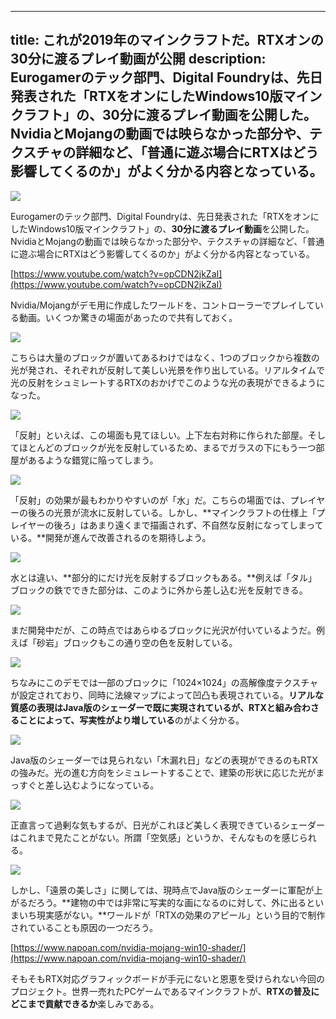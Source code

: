 
---
title: これが2019年のマインクラフトだ。RTXオンの30分に渡るプレイ動画が公開
description: Eurogamerのテック部門、Digital Foundryは、先日発表された「RTXをオンにしたWindows10版マインクラフト」の、30分に渡るプレイ動画を公開した。NvidiaとMojangの動画では映らなかった部分や、テクスチャの詳細など、「普通に遊ぶ場合にRTXはどう影響してくるのか」がよく分かる内容となっている。
---

![](https://cdn-ak.f.st-hatena.com/images/fotolife/s/sasigume/20210208/20210208120840.jpg)

Eurogamerのテック部門、Digital Foundryは、先日発表された「RTXをオンにしたWindows10版マインクラフト」の、**30分に渡るプレイ動画**を公開した。NvidiaとMojangの動画では映らなかった部分や、テクスチャの詳細など、「普通に遊ぶ場合にRTXはどう影響してくるのか」がよく分かる内容となっている。

[https://www.youtube.com/watch?v=opCDN2jkZaI](https://www.youtube.com/watch?v=opCDN2jkZaI)

Nvidia/Mojangがデモ用に作成したワールドを、コントローラーでプレイしている動画。いくつか驚きの場面があったので共有しておく。

![](https://cdn-ak.f.st-hatena.com/images/fotolife/s/sasigume/20210208/20210208120811.jpg)

こちらは大量のブロックが置いてあるわけではなく、1つのブロックから複数の光が発され、それぞれが反射して美しい光景を作り出している。リアルタイムで光の反射をシュミレートするRTXのおかげでこのような光の表現ができるようになった。

![](https://cdn-ak.f.st-hatena.com/images/fotolife/s/sasigume/20210208/20210208120820.jpg)

「反射」といえば、この場面も見てほしい。上下左右対称に作られた部屋。そしてほとんどのブロックが光を反射しているため、まるでガラスの下にもう一つ部屋があるような錯覚に陥ってしまう。

![](https://cdn-ak.f.st-hatena.com/images/fotolife/s/sasigume/20210208/20210208120828.jpg)

「反射」の効果が最もわかりやすいのが「水」だ。こちらの場面では、プレイヤーの後ろの光景が流水に反射している。しかし、**マインクラフトの仕様上「プレイヤーの後ろ」はあまり遠くまで描画されず、不自然な反射になってしまっている。**開発が進んで改善されるのを期待しよう。

![](https://cdn-ak.f.st-hatena.com/images/fotolife/s/sasigume/20210208/20210208120824.jpg)

水とは違い、**部分的にだけ光を反射するブロックもある。**例えば「タル」ブロックの鉄でできた部分は、このように外から差し込む光を反射できる。

![](https://cdn-ak.f.st-hatena.com/images/fotolife/s/sasigume/20210208/20210208120840.jpg)

まだ開発中だが、この時点ではあらゆるブロックに光沢が付いているようだ。例えば「砂岩」ブロックもこの通り空の色を反射している。

![](https://cdn-ak.f.st-hatena.com/images/fotolife/s/sasigume/20210208/20210208120817.jpg)

ちなみにこのデモでは一部のブロックに「1024×1024」の高解像度テクスチャが設定されており、同時に法線マップによって凹凸も表現されている。**リアルな質感の表現はJava版のシェーダーで既に実現されているが、RTXと組み合わさることによって、写実性がより増している**のがよく分かる。

![](https://cdn-ak.f.st-hatena.com/images/fotolife/s/sasigume/20210208/20210208120836.jpg)

Java版のシェーダーでは見られない「木漏れ日」などの表現ができるのもRTXの強みだ。光の進む方向をシミュレートすることで、建築の形状に応じた光がまっすぐと差し込むようになっている。

![](https://cdn-ak.f.st-hatena.com/images/fotolife/s/sasigume/20210208/20210208120844.jpg)

正直言って過剰な気もするが、日光がこれほど美しく表現できているシェーダーはこれまで見たことがない。所謂「空気感」というか、そんなものを感じられる。

![](https://cdn-ak.f.st-hatena.com/images/fotolife/s/sasigume/20210208/20210208120847.jpg)

しかし、「遠景の美しさ」に関しては、現時点でJava版のシェーダーに軍配が上がるだろう。**建物の中では非常に写実的な画になるのに対して、外に出るといまいち現実感がない。**ワールドが「RTXの効果のアピール」という目的で制作されていることも原因の一つだろう。

[https://www.napoan.com/nvidia-mojang-win10-shader/](https://www.napoan.com/nvidia-mojang-win10-shader/)

そもそもRTX対応グラフィックボードが手元にないと恩恵を受けられない今回のプロジェクト。世界一売れたPCゲームであるマインクラフトが、**RTXの普及にどこまで貢献できるか**楽しみである。
